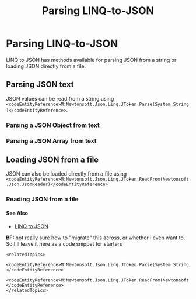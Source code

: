﻿---
title: Parsing LINQ-to-JSON
layout: default
---

# Parsing LINQ-to-JSON

LINQ to JSON has methods available for parsing JSON from a string or loading JSON directly from a file.
    
## Parsing JSON text
      
JSON values can be read from a string using  `<codeEntityReference>M:Newtonsoft.Json.Linq.JToken.Parse(System.String)</codeEntityReference>`.

### Parsing a JSON Object from text
<!-- import LinqToJsonCreateParse -->

### Parsing a JSON Array from text
<!-- import LinqToJsonCreateParseArray -->

## Loading JSON from a file

JSON can also be loaded directly from a file using `<codeEntityReference>M:Newtonsoft.Json.Linq.JToken.ReadFrom(Newtonsoft.Json.JsonReader)</codeEntityReference>`

### Reading JSON from a file
<!-- import LinqToJsonReadObject -->

#### See Also

 - [LINQ to JSON](linq-to-json.html)

**BF:** not really sure how to "migrate" this across, or whether i even want to. So I'll leave it here as a code snippet for starters

    <relatedTopics>
      <codeEntityReference>M:Newtonsoft.Json.Linq.JToken.Parse(System.String)</codeEntityReference>
      <codeEntityReference>M:Newtonsoft.Json.Linq.JToken.ReadFrom(Newtonsoft.Json.JsonReader)</codeEntityReference>
    </relatedTopics>
